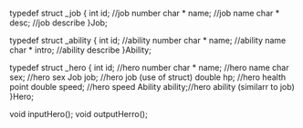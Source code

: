 typedef struct _job
{
    int id;         //job number
    char * name;    //job name
    char * desc;    //job describe
}Job;

typedef struct _ability
{
    int id;         //ability number
    char * name;    //ability name
    char * intro;   //ability describe
}Ability;

typedef struct _hero
{
    int id;         //hero number
    char * name;    //hero name
    char sex;       //hero sex
    Job job;        //hero job (use of struct)
    double hp;      //hero health point
    double speed;   //hero speed
    Ability ability;//hero ability (similarr to job)
}Hero;

void inputHero();
void outputHerro();